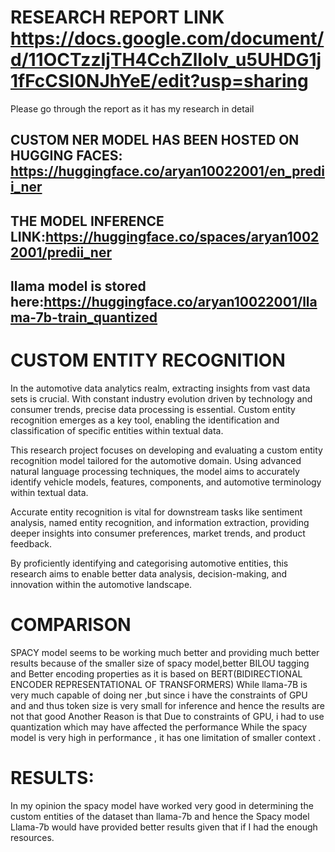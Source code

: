 # RESEARCH REPORT LINK https://docs.google.com/document/d/11OCTzzIjTH4CchZlIolv_u5UHDG1j1fFcCSI0NJhYeE/edit?usp=sharing
Please go through the report as it has my research in detail

## CUSTOM NER MODEL HAS BEEN HOSTED ON HUGGING FACES: https://huggingface.co/aryan10022001/en_predii_ner


## THE MODEL INFERENCE LINK:https://huggingface.co/spaces/aryan10022001/predii_ner

## llama model is stored here:https://huggingface.co/aryan10022001/llama-7b-train_quantized

# CUSTOM ENTITY RECOGNITION


In the automotive data analytics realm, extracting insights from vast data sets is crucial. With constant industry evolution driven by technology and consumer trends, precise data processing is essential. Custom entity recognition emerges as a key tool, enabling the identification and classification of specific entities within textual data.

This research project focuses on developing and evaluating a custom entity recognition model tailored for the automotive domain. Using advanced natural language processing techniques, the model aims to accurately identify vehicle models, features, components, and automotive terminology within textual data.

Accurate entity recognition is vital for downstream tasks like sentiment analysis, named entity recognition, and information extraction, providing deeper insights into consumer preferences, market trends, and product feedback.

By proficiently identifying and categorising automotive entities, this research aims to enable better data analysis, decision-making, and innovation within the automotive landscape.

# COMPARISON
SPACY model seems to be working much better and providing much better results because of the smaller size of spacy model,better BILOU tagging and Better encoding properties as it is based on BERT(BIDIRECTIONAL ENCODER REPRESENTATIONAL OF TRANSFORMERS)
While llama-7B is very much capable of doing ner ,but since i have the constraints of GPU and and thus token size is very small for inference and hence the results are not that good
Another Reason is that Due to constraints of GPU, i had to use quantization which may have affected the performance
While the spacy model is very high in performance , it has one limitation of smaller context .

# RESULTS:
In my opinion the spacy model have worked very good in determining the custom entities of the dataset than llama-7b and hence the Spacy model
Llama-7b  would have provided better results given that if I had the enough resources.



